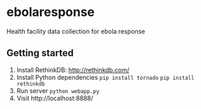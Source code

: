 # ebolaresponse

Health facility data collection for ebola response


## Getting started

1. Install RethinkDB: http://rethinkdb.com/
2. Install Python dependencies
`pip install tornado`
`pip install rethinkdb`
3. Run server
`python webapp.py`
4. Visit http://localhost:8888/

